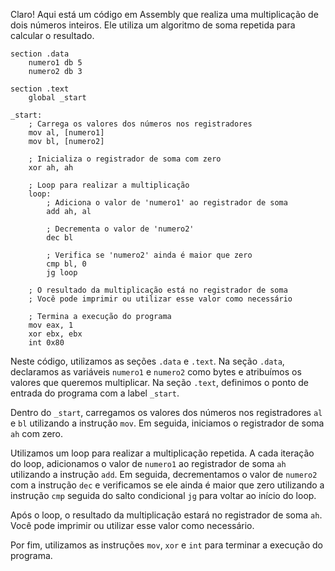 Claro! Aqui está um código em Assembly que realiza uma multiplicação de dois números inteiros. Ele utiliza um algoritmo de soma repetida para calcular o resultado.

```
section .data
    numero1 db 5
    numero2 db 3

section .text
    global _start

_start:
    ; Carrega os valores dos números nos registradores
    mov al, [numero1]
    mov bl, [numero2]

    ; Inicializa o registrador de soma com zero
    xor ah, ah

    ; Loop para realizar a multiplicação
    loop:
        ; Adiciona o valor de 'numero1' ao registrador de soma
        add ah, al

        ; Decrementa o valor de 'numero2'
        dec bl

        ; Verifica se 'numero2' ainda é maior que zero
        cmp bl, 0
        jg loop

    ; O resultado da multiplicação está no registrador de soma
    ; Você pode imprimir ou utilizar esse valor como necessário

    ; Termina a execução do programa
    mov eax, 1
    xor ebx, ebx
    int 0x80
```

Neste código, utilizamos as seções `.data` e `.text`. Na seção `.data`, declaramos as variáveis `numero1` e `numero2` como bytes e atribuímos os valores que queremos multiplicar. Na seção `.text`, definimos o ponto de entrada do programa com a label `_start`.

Dentro do `_start`, carregamos os valores dos números nos registradores `al` e `bl` utilizando a instrução `mov`. Em seguida, iniciamos o registrador de soma `ah` com zero.

Utilizamos um loop para realizar a multiplicação repetida. A cada iteração do loop, adicionamos o valor de `numero1` ao registrador de soma `ah` utilizando a instrução `add`. Em seguida, decrementamos o valor de `numero2` com a instrução `dec` e verificamos se ele ainda é maior que zero utilizando a instrução `cmp` seguida do salto condicional `jg` para voltar ao início do loop.

Após o loop, o resultado da multiplicação estará no registrador de soma `ah`. Você pode imprimir ou utilizar esse valor como necessário.

Por fim, utilizamos as instruções `mov`, `xor` e `int` para terminar a execução do programa.